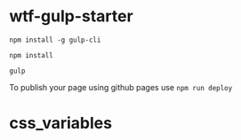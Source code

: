# wtf-gulp-starter

`npm install -g gulp-cli`

`npm install`

`gulp`

To publish your page using github pages use `npm run deploy`
# css_variables
